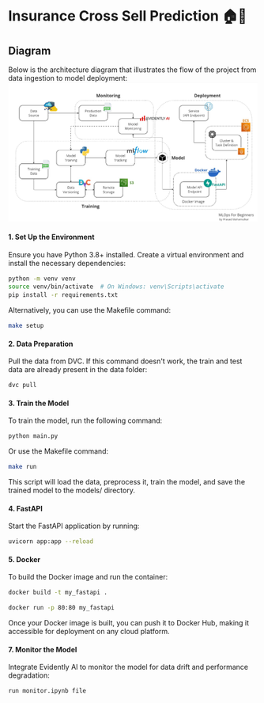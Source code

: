 # Insurance Cross Sell Prediction 🏠🏥

## Diagram
Below is the architecture diagram that illustrates the flow of the project from data ingestion to model deployment:
![Image](docs/mlops.jpg)


#### 1. Set Up the Environment
Ensure you have Python 3.8+ installed. Create a virtual environment and install the necessary dependencies:
```bash
python -m venv venv
source venv/bin/activate  # On Windows: venv\Scripts\activate
pip install -r requirements.txt
```
Alternatively, you can use the Makefile command:
```bash
make setup
```
#### 2. Data Preparation
Pull the data from DVC. If this command doesn't work, the train and test data are already present in the data folder:
```bash
dvc pull
```

#### 3. Train the Model
To train the model, run the following command:

```bash
python main.py 
```
Or use the Makefile command:

```bash
make run
```
This script will load the data, preprocess it, train the model, and save the trained model to the models/ directory.

#### 4. FastAPI
Start the FastAPI application by running:

```bash
uvicorn app:app --reload
```

#### 5. Docker
To build the Docker image and run the container:

```bash
docker build -t my_fastapi .
```
```bash
docker run -p 80:80 my_fastapi
```
Once your Docker image is built, you can push it to Docker Hub, making it accessible for deployment on any cloud platform.
#### 7. Monitor the Model
Integrate Evidently AI to monitor the model for data drift and performance degradation:

```bash
run monitor.ipynb file
```
